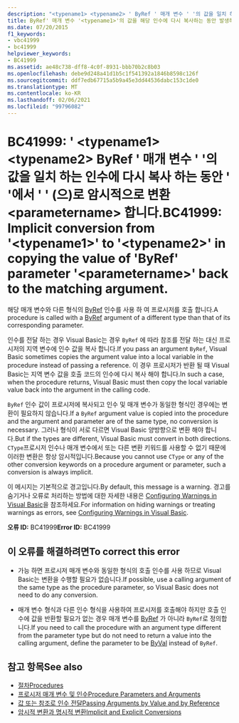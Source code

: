 ```yaml
---
description: "<typename1> <typename2> ' ByRef ' 매개 변수 ' '의 값을 일치 하는 <parametername> 인수에 다시 복사 하는 중에 BC41999: ' '에서 ' ' (으)로의 암시적 변환에 대해 자세히 알아보세요."
title: ByRef' 매개 변수 '<typename1>'의 값을 해당 인수에 다시 복사하는 동안 발생하는 '<typename2>'에서 '<parametername>'(으)로의 암시적 변환입니다.
ms.date: 07/20/2015
f1_keywords:
- vbc41999
- bc41999
helpviewer_keywords:
- BC41999
ms.assetid: ae48c738-dff8-4c0f-8931-bbb70b2c8b03
ms.openlocfilehash: debe9d248a41d1b5c1f541392a1846b8598c126f
ms.sourcegitcommit: ddf7edb67715a5b9a45e3dd44536dabc153c1de0
ms.translationtype: MT
ms.contentlocale: ko-KR
ms.lasthandoff: 02/06/2021
ms.locfileid: "99796082"
---
```

# <a name="bc41999-implicit-conversion-from-typename1-to-typename2-in-copying-the-value-of-byref-parameter-parametername-back-to-the-matching-argument"></a><span data-ttu-id="29830-103">BC41999: ' \<typename1> \<typename2> ByRef ' 매개 변수 ' '의 값을 일치 하는 인수에 다시 복사 하는 동안 ' '에서 ' ' (으)로 암시적으로 변환 \<parametername> 합니다.</span><span class="sxs-lookup"><span data-stu-id="29830-103">BC41999: Implicit conversion from '\<typename1>' to '\<typename2>' in copying the value of 'ByRef' parameter '\<parametername>' back to the matching argument.</span></span>

<span data-ttu-id="29830-104">해당 매개 변수와 다른 형식의 [ByRef](../modifiers/byref.md) 인수를 사용 하 여 프로시저를 호출 합니다.</span><span class="sxs-lookup"><span data-stu-id="29830-104">A procedure is called with a [ByRef](../modifiers/byref.md) argument of a different type than that of its corresponding parameter.</span></span>

 <span data-ttu-id="29830-105">인수를 전달 하는 경우 Visual Basic는 경우 `ByRef` 에 따라 참조를 전달 하는 대신 프로시저의 지역 변수에 인수 값을 복사 합니다.</span><span class="sxs-lookup"><span data-stu-id="29830-105">If you pass an argument `ByRef`, Visual Basic sometimes copies the argument value into a local variable in the procedure instead of passing a reference.</span></span> <span data-ttu-id="29830-106">이 경우 프로시저가 반환 될 때 Visual Basic는 지역 변수 값을 호출 코드의 인수에 다시 복사 해야 합니다.</span><span class="sxs-lookup"><span data-stu-id="29830-106">In such a case, when the procedure returns, Visual Basic must then copy the local variable value back into the argument in the calling code.</span></span>

 <span data-ttu-id="29830-107">`ByRef` 인수 값이 프로시저에 복사되고 인수 및 매개 변수가 동일한 형식인 경우에는 변환이 필요하지 않습니다.</span><span class="sxs-lookup"><span data-stu-id="29830-107">If a `ByRef` argument value is copied into the procedure and the argument and parameter are of the same type, no conversion is necessary.</span></span> <span data-ttu-id="29830-108">그러나 형식이 서로 다르면 Visual Basic 양방향으로 변환 해야 합니다.</span><span class="sxs-lookup"><span data-stu-id="29830-108">But if the types are different, Visual Basic must convert in both directions.</span></span> <span data-ttu-id="29830-109">`CType`프로시저 인수나 매개 변수에서 또는 다른 변환 키워드를 사용할 수 없기 때문에 이러한 변환은 항상 암시적입니다.</span><span class="sxs-lookup"><span data-stu-id="29830-109">Because you cannot use `CType` or any of the other conversion keywords on a procedure argument or parameter, such a conversion is always implicit.</span></span>

 <span data-ttu-id="29830-110">이 메시지는 기본적으로 경고입니다.</span><span class="sxs-lookup"><span data-stu-id="29830-110">By default, this message is a warning.</span></span> <span data-ttu-id="29830-111">경고를 숨기거나 오류로 처리하는 방법에 대한 자세한 내용은 [Configuring Warnings in Visual Basic](/visualstudio/ide/configuring-warnings-in-visual-basic)을 참조하세요.</span><span class="sxs-lookup"><span data-stu-id="29830-111">For information on hiding warnings or treating warnings as errors, see [Configuring Warnings in Visual Basic](/visualstudio/ide/configuring-warnings-in-visual-basic).</span></span>

 <span data-ttu-id="29830-112">**오류 ID:** BC41999</span><span class="sxs-lookup"><span data-stu-id="29830-112">**Error ID:** BC41999</span></span>

## <a name="to-correct-this-error"></a><span data-ttu-id="29830-113">이 오류를 해결하려면</span><span class="sxs-lookup"><span data-stu-id="29830-113">To correct this error</span></span>

- <span data-ttu-id="29830-114">가능 하면 프로시저 매개 변수와 동일한 형식의 호출 인수를 사용 하므로 Visual Basic는 변환을 수행할 필요가 없습니다.</span><span class="sxs-lookup"><span data-stu-id="29830-114">If possible, use a calling argument of the same type as the procedure parameter, so Visual Basic does not need to do any conversion.</span></span>

- <span data-ttu-id="29830-115">매개 변수 형식과 다른 인수 형식을 사용하여 프로시저를 호출해야 하지만 호출 인수에 값을 반환할 필요가 없는 경우 매개 변수를 [ByRef](../modifiers/byval.md) 가 아니라 `ByRef`로 정의합니다.</span><span class="sxs-lookup"><span data-stu-id="29830-115">If you need to call the procedure with an argument type different from the parameter type but do not need to return a value into the calling argument, define the parameter to be [ByVal](../modifiers/byval.md) instead of `ByRef`.</span></span>

## <a name="see-also"></a><span data-ttu-id="29830-116">참고 항목</span><span class="sxs-lookup"><span data-stu-id="29830-116">See also</span></span>

- [<span data-ttu-id="29830-117">절차</span><span class="sxs-lookup"><span data-stu-id="29830-117">Procedures</span></span>](../../programming-guide/language-features/procedures/index.md)
- [<span data-ttu-id="29830-118">프로시저 매개 변수 및 인수</span><span class="sxs-lookup"><span data-stu-id="29830-118">Procedure Parameters and Arguments</span></span>](../../programming-guide/language-features/procedures/procedure-parameters-and-arguments.md)
- [<span data-ttu-id="29830-119">값 또는 참조로 인수 전달</span><span class="sxs-lookup"><span data-stu-id="29830-119">Passing Arguments by Value and by Reference</span></span>](../../programming-guide/language-features/procedures/passing-arguments-by-value-and-by-reference.md)
- [<span data-ttu-id="29830-120">암시적 변환과 명시적 변환</span><span class="sxs-lookup"><span data-stu-id="29830-120">Implicit and Explicit Conversions</span></span>](../../programming-guide/language-features/data-types/implicit-and-explicit-conversions.md)
